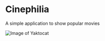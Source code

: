 # Cinephilia
A simple application to show popular movies

![Image of Yaktocat](https://dl2.pushbulletusercontent.com/Lqqkfh1l6jx8jjxE7ZbT3kRBe6oQwvAx/Screenshot_2016-12-08-03-46-59.png)
